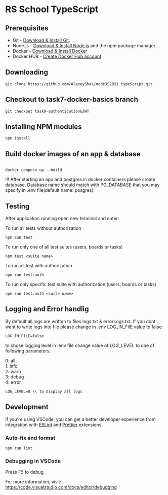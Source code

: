 # RS School TypeScript

## Prerequisites

- Git - [Download & Install Git](https://git-scm.com/downloads).
- Node.js - [Download & Install Node.js](https://nodejs.org/en/download/) and the npm package manager.
- Docker - [Download & Install Docker](https://docs.docker.com/engine/install/)
- Docker HUB - [Create Docker Hub account](https://hub.docker.com/)

## Downloading

```
git clone https://github.com/AlexeyShak/nodeJS2021_typeScript.git
```

## Checkout to task7-docker-basics branch

```
git checkout task9-authentication&JWT
```
## Installing NPM modules

```
npm install
```

##  Build docker images of an app & database


```

docker-compose up --build

```
!!! After starting an app and postgres in docker containers please create database. Database name should match with PG_DATABASE that you may specify in .env file(default name: posgres).



## Testing

After application running open new terminal and enter:

To run all tests without authorization

```
npm run test
```

To run only one of all test suites (users, boards or tasks)

```
npm test <suite name>
```

To run all test with authorization

```
npm run test:auth
```

To run only specific test suite with authorization (users, boards or tasks)

```
npm run test:auth <suite name>
```
## Logging and Error handlig

By default all logs are written to files logs.txt & errorLogs.txt. If you dont want to write logs into file please change in .env LOG_IN_FilE value to false:

```
LOG_IN_FILE=false
```
to chose logging level in .env file change value of LOG_LEVEL to one of following parametors:  

0: all  
1: info  
2: warn  
3: debug  
4: error 
```
LOG_LEVEL=0 \\ to display all logs
```

## Development

If you're using VSCode, you can get a better developer experience from integration with [ESLint](https://marketplace.visualstudio.com/items?itemName=dbaeumer.vscode-eslint) and [Prettier](https://marketplace.visualstudio.com/items?itemName=esbenp.prettier-vscode) extensions.

### Auto-fix and format

```
npm run lint
```

### Debugging in VSCode

Press <kbd>F5</kbd> to debug.

For more information, visit: https://code.visualstudio.com/docs/editor/debugging
